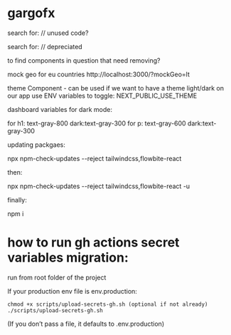 # gargofx


search for: 
  // unused code?

search for:
  // depreciated

to find components in question that need removing?

mock geo for eu countries
http://localhost:3000/?mockGeo=lt


theme Component - can be used if we want to have a theme light/dark on our app
use ENV variables to toggle: NEXT_PUBLIC_USE_THEME


dashboard variables for dark mode:

  for h1: text-gray-800 dark:text-gray-300
  for p: text-gray-600 dark:text-gray-300


updating packgaes:

npx npm-check-updates --reject tailwindcss,flowbite-react

then:

npx npm-check-updates --reject tailwindcss,flowbite-react -u

finally:

npm i

# how to run gh actions secret variables migration:

  run from root folder of the project

  If your production env file is env.production:

    chmod +x scripts/upload-secrets-gh.sh (optional if not already)
    ./scripts/upload-secrets-gh.sh

  (If you don’t pass a file, it defaults to .env.production)